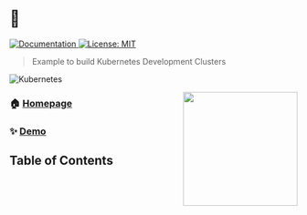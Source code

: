 <h1 align=""> 👋</h1>
<p>
  <a href="/" target="_blank">
    <img alt="Documentation" src="https://github.com/khann-adill/kubernetes-ansible" />
  </a>
  <a href="/LICENSE" target="_blank">
    <img alt="License: MIT" src="https://github.com/khann-adill/kubernetes-ansible/blob/main/LICENSE" />
  </a>
</p>

> Example to build Kubernetes Development Clusters

![Kubernetes](/.github/assets/img/kubernetes-logo-color.png)

<div align=>
	<img align="right" width="200px" src=/.github/assets/img/crio-stacked-color.png>
</div> 


### 🏠 [Homepage](/)

### ✨ [Demo](/)

## Table of Contents

